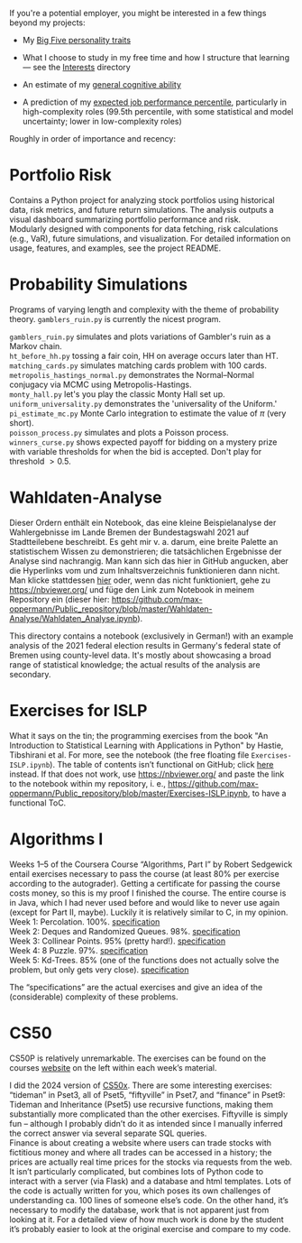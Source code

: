 If you're a potential employer, you might be interested in a few things beyond my projects:

- My [Big Five personality traits](cognitive-metrics/Big-Five/README.md)

- What I choose to study in my free time and how I structure that learning — see the [Interests](cognitive-metrics/Interests/README.md) directory

- An estimate of my [general cognitive ability](cognitive-metrics/README-g.md)

- A prediction of my [expected job performance percentile](cognitive-metrics/README-quant.md), particularly in high-complexity roles (99.5th percentile, with some statistical and model uncertainty; lower in low-complexity roles)

Roughly in order of importance and recency:

# Portfolio Risk  

Contains a Python project for analyzing stock portfolios using historical data, risk metrics, and future return simulations. The analysis outputs a visual dashboard summarizing portfolio performance and risk.  
Modularly designed with components for data fetching, risk calculations (e.g., VaR), future simulations, and visualization. For detailed information on usage, features, and examples, see the project README.

# Probability Simulations

Programs of varying length and complexity with the theme of probability theory. `gamblers_ruin.py` is currently the nicest program.  

`gamblers_ruin.py` simulates and plots variations of Gambler's ruin as a Markov chain.  
`ht_before_hh.py` tossing a fair coin, HH on average occurs later than HT.  
`matching_cards.py` simulates matching cards problem with 100 cards.  
`metropolis_hastings_normal.py` demonstrates the Normal–Normal conjugacy via MCMC using Metropolis-Hastings.  
`monty_hall.py` let's you play the classic Monty Hall set up.  
`uniform_universality.py` demonstrates the 'universality of the Uniform.'  
`pi_estimate_mc.py` Monte Carlo integration to estimate the value of $\pi$ (very short).  
`poisson_process.py` simulates and plots a Poisson process.  
`winners_curse.py` shows expected payoff for bidding on a mystery prize with variable thresholds for when the bid is accepted. Don't play for threshold $\gt 0.5$.

# Wahldaten-Analyse

Dieser Ordern enthält ein Notebook, das eine kleine Beispielanalyse der Wahlergebnisse im Lande Bremen der Bundestagswahl 2021 auf Stadtteilebene beschreibt. Es geht mir v. a. darum, eine breite Palette an statistischem Wissen zu demonstrieren; die tatsächlichen Ergebnisse der Analyse sind nachrangig. Man kann sich das hier in GitHub angucken, aber die Hyperlinks vom und zum Inhaltsverzeichnis funktionieren dann nicht. Man klicke stattdessen [hier](https://nbviewer.org/github/max-oppermann/Public_repository/blob/master/Wahldaten-Analyse/Wahldaten_Analyse.ipynb) oder, wenn das nicht funktioniert, gehe zu https://nbviewer.org/ und füge den Link zum Notebook in meinem Repository ein (dieser hier: https://github.com/max-oppermann/Public_repository/blob/master/Wahldaten-Analyse/Wahldaten_Analyse.ipynb).

This directory contains a  notebook (exclusively in German!) with an example analysis of the 2021 federal election results in Germany's federal state of Bremen using county-level data. It's mostly about showcasing a broad range of statistical knowledge; the actual results of the analysis are secondary.

# Exercises for ISLP

What it says on the tin; the programming exercises from the book "An Introduction to Statistical Learning with Applications in Python" by Hastie, Tibshirani et al. For more, see the notebook (the free floating file `Exercises-ISLP.ipynb`). The table of contents isn’t functional on GitHub; click [here](https://nbviewer.org/github/max-oppermann/Public_repository/blob/master/Exercises-ISLP.ipynb) instead. If that does not work, use https://nbviewer.org/ and paste the link to the notebook within my repository, i. e., https://github.com/max-oppermann/Public_repository/blob/master/Exercises-ISLP.ipynb, to have a functional  ToC.

# Algorithms I

Weeks 1–5 of the Coursera Course “Algorithms, Part I” by Robert Sedgewick entail exercises necessary to pass the course (at least 80% per exercise according to the autograder). Getting a certificate for passing the course costs money, so this is my proof I finished the course. The entire course is in Java, which I had never used before and would like to never use again (except for Part II, maybe). Luckily it is relatively similar to C, in my opinion.  
Week 1: Percolation. 100%. [specification](https://coursera.cs.princeton.edu/algs4/assignments/percolation/specification.php)  
Week 2: Deques and Randomized Queues. 98%. [specification](https://coursera.cs.princeton.edu/algs4/assignments/queues/specification.php)  
Week 3: Collinear Points. 95% (pretty hard!). [specification](https://coursera.cs.princeton.edu/algs4/assignments/collinear/specification.php)  
Week 4: 8 Puzzle. 97%. [specification](https://coursera.cs.princeton.edu/algs4/assignments/8puzzle/specification.php)   
Week 5: Kd-Trees. 85% (one of the functions does not actually solve the problem, but only gets very close). [specification](https://coursera.cs.princeton.edu/algs4/assignments/kdtree/specification.php)  

The “specifications” are the actual exercises and give an idea of the (considerable) complexity of these problems.

# CS50

CS50P is relatively unremarkable. The exercises can be found on the courses [website](https://cs50.harvard.edu/python/2022/) on the left within each week’s material.  

I did the 2024 version of [CS50x](https://cs50.harvard.edu/x/2024/). There are some interesting exercises: “tideman” in Pset3, all of Pset5, “fiftyville” in Pset7, and “finance” in Pset9:  
Tideman and Inheritance (Pset5) use recursive functions, making them substantially more complicated than the other exercises. Fiftyville is simply fun – although I probably didn’t do it as intended since I manually inferred the correct answer via several separate SQL queries.  
Finance is about creating a website where users can trade stocks with fictitious money and where all trades can be accessed in a history; the prices are actually real time prices for the stocks via requests from the web. It isn’t particularly complicated, but combines lots of Python code to interact with a server (via Flask) and a database and html templates. Lots of the code is actually written for you, which poses its own challenges of understanding ca. 100 lines of someone else’s code. On the other hand, it’s necessary to modify the database, work that is not apparent just from looking at it. For a detailed view of how much work is done by the student it’s probably easier to look at the original exercise and compare to my code.
